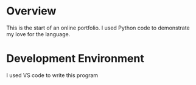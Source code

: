# Overview

This is the start of an online portfolio. I used Python code to demonstrate my love for the language. 


# Development Environment

I used VS code to write this program

